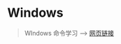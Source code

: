 # Windows

> WIndows 命令学习 --> [网页链接](https://learn.microsoft.com/zh-cn/windows-server/administration/windows-commands/windows-commands)
